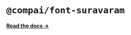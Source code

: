 # `@compai/font-suravaram`

[**Read the docs &rarr;**](https://components.ai/docs/typefaces/suravaram)
